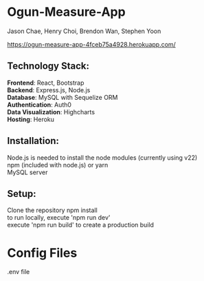 # Ogun-Measure-App
Jason Chae, Henry Choi, Brendon Wan, Stephen Yoon

https://ogun-measure-app-4fceb75a4928.herokuapp.com/

## Technology Stack:  
**Frontend**: React, Bootstrap  
**Backend**: Express.js, Node.js  
**Database**: MySQL with Sequelize ORM  
**Authentication**: Auth0  
**Data Visualization**: Highcharts  
**Hosting**: Heroku 

## Installation:  

Node.js is needed to install the node modules (currently using v22)  
npm (included with node.js) or yarn  
MySQL server

## Setup:

Clone the repository
npm install  
to run locally, execute 'npm run dev'  
execute 'npm run build' to create a production build

# Config Files

.env file
